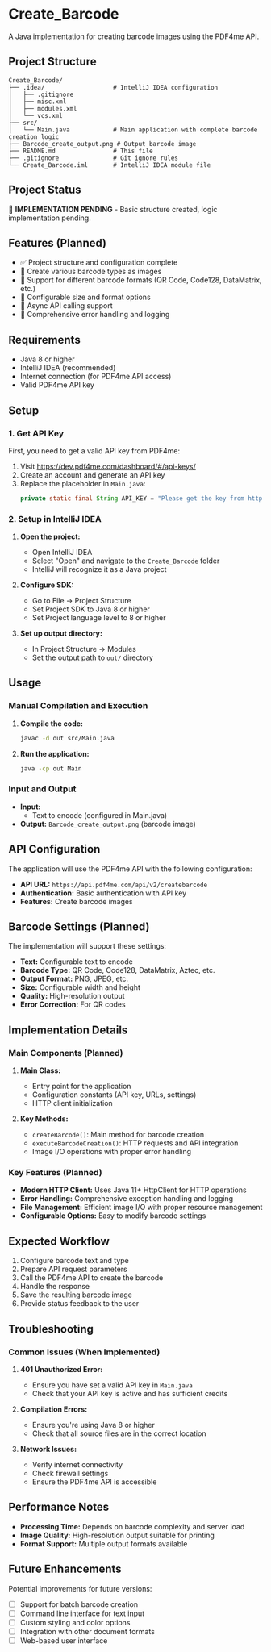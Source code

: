 # Create_Barcode

A Java implementation for creating barcode images using the PDF4me API.

## Project Structure

```
Create_Barcode/
├── .idea/                   # IntelliJ IDEA configuration
│   ├── .gitignore
│   ├── misc.xml
│   ├── modules.xml
│   └── vcs.xml
├── src/
│   └── Main.java            # Main application with complete barcode creation logic
├── Barcode_create_output.png # Output barcode image
├── README.md                # This file
├── .gitignore               # Git ignore rules
└── Create_Barcode.iml       # IntelliJ IDEA module file
```

## Project Status

🚧 **IMPLEMENTATION PENDING** - Basic structure created, logic implementation pending.

## Features (Planned)

- ✅ Project structure and configuration complete
- 🚧 Create various barcode types as images
- 🚧 Support for different barcode formats (QR Code, Code128, DataMatrix, etc.)
- 🚧 Configurable size and format options
- 🚧 Async API calling support
- 🚧 Comprehensive error handling and logging

## Requirements

- Java 8 or higher
- IntelliJ IDEA (recommended)
- Internet connection (for PDF4me API access)
- Valid PDF4me API key

## Setup

### 1. Get API Key
First, you need to get a valid API key from PDF4me:
1. Visit https://dev.pdf4me.com/dashboard/#/api-keys/
2. Create an account and generate an API key
3. Replace the placeholder in `Main.java`:
   ```java
   private static final String API_KEY = "Please get the key from https://dev.pdf4me.com/dashboard/#/api-keys/";
   ```

### 2. Setup in IntelliJ IDEA

1. **Open the project:**
   - Open IntelliJ IDEA
   - Select "Open" and navigate to the `Create_Barcode` folder
   - IntelliJ will recognize it as a Java project

2. **Configure SDK:**
   - Go to File → Project Structure
   - Set Project SDK to Java 8 or higher
   - Set Project language level to 8 or higher

3. **Set up output directory:**
   - In Project Structure → Modules
   - Set the output path to `out/` directory

## Usage

### Manual Compilation and Execution

1. **Compile the code:**
   ```bash
   javac -d out src/Main.java
   ```

2. **Run the application:**
   ```bash
   java -cp out Main
   ```

### Input and Output

- **Input:** 
  - Text to encode (configured in Main.java)
- **Output:** `Barcode_create_output.png` (barcode image)

## API Configuration

The application will use the PDF4me API with the following configuration:
- **API URL:** `https://api.pdf4me.com/api/v2/createbarcode`
- **Authentication:** Basic authentication with API key
- **Features:** Create barcode images

## Barcode Settings (Planned)

The implementation will support these settings:
- **Text:** Configurable text to encode
- **Barcode Type:** QR Code, Code128, DataMatrix, Aztec, etc.
- **Output Format:** PNG, JPEG, etc.
- **Size:** Configurable width and height
- **Quality:** High-resolution output
- **Error Correction:** For QR codes

## Implementation Details

### Main Components (Planned)

1. **Main Class:**
   - Entry point for the application
   - Configuration constants (API key, URLs, settings)
   - HTTP client initialization

2. **Key Methods:**
   - `createBarcode()`: Main method for barcode creation
   - `executeBarcodeCreation()`: HTTP requests and API integration
   - Image I/O operations with proper error handling

### Key Features (Planned)

- **Modern HTTP Client:** Uses Java 11+ HttpClient for HTTP operations
- **Error Handling:** Comprehensive exception handling and logging
- **File Management:** Efficient image I/O with proper resource management
- **Configurable Options:** Easy to modify barcode settings

## Expected Workflow

1. Configure barcode text and type
2. Prepare API request parameters
3. Call the PDF4me API to create the barcode
4. Handle the response
5. Save the resulting barcode image
6. Provide status feedback to the user

## Troubleshooting

### Common Issues (When Implemented)

1. **401 Unauthorized Error:**
   - Ensure you have set a valid API key in `Main.java`
   - Check that your API key is active and has sufficient credits

2. **Compilation Errors:**
   - Ensure you're using Java 8 or higher
   - Check that all source files are in the correct location

3. **Network Issues:**
   - Verify internet connectivity
   - Check firewall settings
   - Ensure the PDF4me API is accessible

## Performance Notes

- **Processing Time:** Depends on barcode complexity and server load
- **Image Quality:** High-resolution output suitable for printing
- **Format Support:** Multiple output formats available

## Future Enhancements

Potential improvements for future versions:
- [ ] Support for batch barcode creation
- [ ] Command line interface for text input
- [ ] Custom styling and color options
- [ ] Integration with other document formats
- [ ] Web-based user interface 